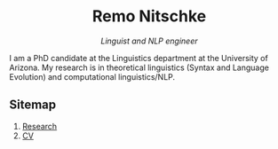 <h1 style="text-align: center;">Remo Nitschke</h1>
<p style="text-align: center;"> <em>Linguist and NLP engineer </em></p>


I am a PhD candidate at the Linguistics department at the University of Arizona. My research is in theoretical linguistics (Syntax and Language Evolution) and computational linguistics/NLP.

## Sitemap
1. [Research](research.md)
2. [CV](files/Full_Form_Academic_CV.pdf)

